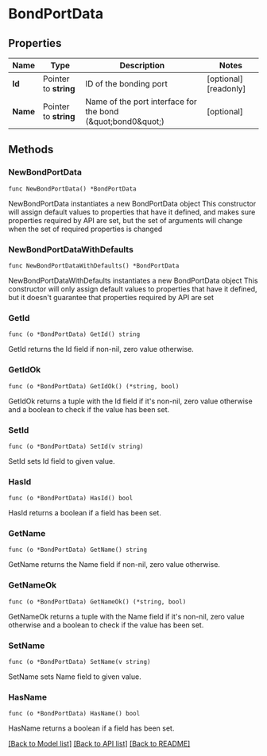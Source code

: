 # BondPortData

## Properties

Name | Type | Description | Notes
------------ | ------------- | ------------- | -------------
**Id** | Pointer to **string** | ID of the bonding port | [optional] [readonly] 
**Name** | Pointer to **string** | Name of the port interface for the bond (\&quot;bond0\&quot;) | [optional] 

## Methods

### NewBondPortData

`func NewBondPortData() *BondPortData`

NewBondPortData instantiates a new BondPortData object
This constructor will assign default values to properties that have it defined,
and makes sure properties required by API are set, but the set of arguments
will change when the set of required properties is changed

### NewBondPortDataWithDefaults

`func NewBondPortDataWithDefaults() *BondPortData`

NewBondPortDataWithDefaults instantiates a new BondPortData object
This constructor will only assign default values to properties that have it defined,
but it doesn't guarantee that properties required by API are set

### GetId

`func (o *BondPortData) GetId() string`

GetId returns the Id field if non-nil, zero value otherwise.

### GetIdOk

`func (o *BondPortData) GetIdOk() (*string, bool)`

GetIdOk returns a tuple with the Id field if it's non-nil, zero value otherwise
and a boolean to check if the value has been set.

### SetId

`func (o *BondPortData) SetId(v string)`

SetId sets Id field to given value.

### HasId

`func (o *BondPortData) HasId() bool`

HasId returns a boolean if a field has been set.

### GetName

`func (o *BondPortData) GetName() string`

GetName returns the Name field if non-nil, zero value otherwise.

### GetNameOk

`func (o *BondPortData) GetNameOk() (*string, bool)`

GetNameOk returns a tuple with the Name field if it's non-nil, zero value otherwise
and a boolean to check if the value has been set.

### SetName

`func (o *BondPortData) SetName(v string)`

SetName sets Name field to given value.

### HasName

`func (o *BondPortData) HasName() bool`

HasName returns a boolean if a field has been set.


[[Back to Model list]](../README.md#documentation-for-models) [[Back to API list]](../README.md#documentation-for-api-endpoints) [[Back to README]](../README.md)



